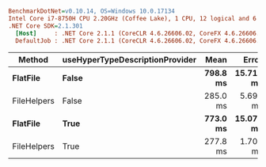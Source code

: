 ``` ini

BenchmarkDotNet=v0.10.14, OS=Windows 10.0.17134
Intel Core i7-8750H CPU 2.20GHz (Coffee Lake), 1 CPU, 12 logical and 6 physical cores
.NET Core SDK=2.1.301
  [Host]     : .NET Core 2.1.1 (CoreCLR 4.6.26606.02, CoreFX 4.6.26606.05), 64bit RyuJIT
  DefaultJob : .NET Core 2.1.1 (CoreCLR 4.6.26606.02, CoreFX 4.6.26606.05), 64bit RyuJIT


```
|      Method | useHyperTypeDescriptionProvider |     Mean |     Error |    StdDev |      Gen 0 |      Gen 1 |     Gen 2 | Allocated |
|------------ |-------------------------------- |---------:|----------:|----------:|-----------:|-----------:|----------:|----------:|
|    **FlatFile** |                           **False** | **798.8 ms** | **15.719 ms** | **22.036 ms** | **63562.5000** | **20625.0000** | **7187.5000** | **373.86 MB** |
| FileHelpers |                           False | 285.0 ms |  5.697 ms |  6.561 ms | 36750.0000 | 12812.5000 | 5750.0000 | 189.25 MB |
|    **FlatFile** |                            **True** | **773.0 ms** | **15.073 ms** | **16.128 ms** | **65750.0000** | **22062.5000** | **9312.5000** | **373.86 MB** |
| FileHelpers |                            True | 277.8 ms |  1.703 ms |  1.593 ms | 36750.0000 | 12812.5000 | 5750.0000 | 189.25 MB |
